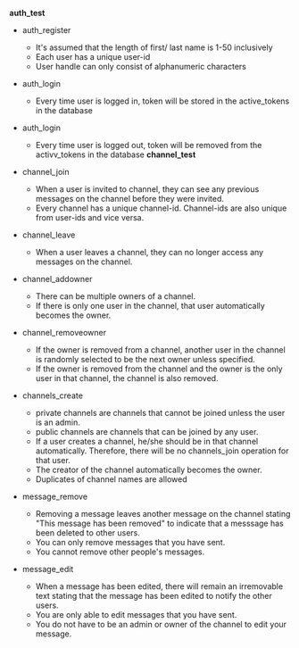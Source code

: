 **auth_test**


* auth_register
	* It's assumed that the length of first/ last name is 1-50 inclusively
	* Each user has a unique user-id
	* User handle can only consist of alphanumeric characters

* auth_login
    * Every time user is logged in, token will be stored in the active_tokens in the database

* auth_login
    * Every time user is logged out, token will be removed from the activv_tokens in the database
**channel_test**

* channel_join
    * When a user is invited to channel, they can see any previous messages on the channel before they were invited.
    * Every channel has a unique channel-id. Channel-ids are also unique from user-ids and vice versa.

* channel_leave
    * When a user leaves a channel, they can no longer access any messages on the channel.

* channel_addowner
    * There can be multiple owners of a channel.
    * If there is only one user in the channel, that user automatically becomes the owner.

* channel_removeowner
    * If the owner is removed from a channel, another user in the channel is 
    randomly selected to be the next owner unless specified.
    * If the owner is removed from the channel and the owner is the only user in that channel, the channel is also removed.

* channels_create
    * private channels are channels that cannot be joined unless the user is an admin.
    * public channels are channels that can be joined by any user.
    * If a user creates a channel, he/she should be in that channel automatically. Therefore, there will be no channels_join operation for that user.
    * The creator of the channel automatically becomes the owner.
    * Duplicates of channel names are allowed

* message_remove
    * Removing a message leaves another message on the channel stating "This message has been removed" to indicate
    that a messsage has been deleted to other users.
    * You can only remove messages that you have sent.
    * You cannot remove other people's messages.

* message_edit
    * When a message has been edited, there will remain an irremovable text stating that the message has been edited
    to notify the other users.
    * You are only able to edit messages that you have sent.
    * You do not have to be an admin or owner of the channel to edit your message.

